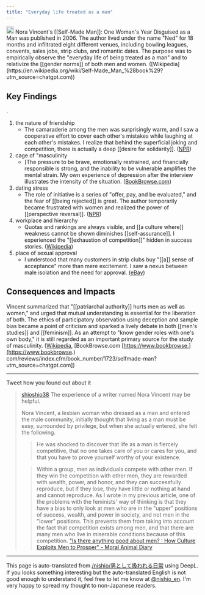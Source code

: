 ```yaml
---
title: "Everyday life treated as a man"
---
```


<img src='https://scrapbox.io/api/pages/nishio-en/o3/icon' alt='o3.icon' height="19.5"/>
Nora Vincent's [[Self-Made Man]]: One Woman's Year Disguised as a Man was published in 2006. The author lived under the name "Ned" for 18 months and infiltrated eight different venues, including bowling leagues, convents, sales jobs, strip clubs, and romantic dates. The purpose was to empirically observe the "everyday life of being treated as a man" and to relativize the [[gender norms]] of both men and women. ([Wikipedia](https://en.wikipedia.org/wiki/Self-Made_Man_%28book%29?utm_source=chatgpt.com))

## Key Findings
.
1. the nature of friendship
    - The camaraderie among the men was surprisingly warm, and I saw a cooperative effort to cover each other's mistakes while laughing at each other's mistakes. I realize that behind the superficial joking and competition, there is actually a deep [[desire for solidarity]]. ([NPR](https://www.npr.org/transcripts/5171860?utm_source=chatgpt.com))
2. cage of "masculinity
    - [The pressure to be brave, emotionally restrained, and financially responsible is strong, and the inability to be vulnerable amplifies the mental strain. My own experience of depression after the interview illustrates the intensity of the situation. ([BookBrowse.com](https://www.bookbrowse.com/reviews/index.cfm/book_number/1723/selfmade-man?utm_source=chatgpt.com))
3. dating stress
    - The role of initiative is a series of "offer, pay, and be evaluated," and the fear of [[being rejected]] is great. The author temporarily became frustrated with women and realized the power of [[perspective reversal]]. ([NPR](https://www.npr.org/transcripts/5171860?utm_source=chatgpt.com))
4. workplace and hierarchy
    - Quotas and rankings are always visible, and [[a culture where]] weakness cannot be shown diminishes [[self-assurance]]. I experienced the "[[exhaustion of competition]]" hidden in success stories. ([Wikipedia](https://en.wikipedia.org/wiki/Self-Made_Man_%28book%29?utm_source=chatgpt.com))
5. place of sexual approval
    - I understood that many customers in strip clubs buy "[[a]] sense of acceptance" more than mere excitement. I saw a nexus between male isolation and the need for approval. ([eBay](https://www.ebay.com/p/48319684?utm_source=chatgpt.com))

## Consequences and Impacts
Vincent summarized that "[[patriarchal authority]] hurts men as well as women," and urged that mutual understanding is essential for the liberation of both. The ethics of participatory observation using deception and sample bias became a point of criticism and sparked a lively debate in both [[men's studies]] and [[feminism]]. As an attempt to "know gender roles with one's own body," it is still regarded as an important primary source for the study of masculinity. ([Wikipedia](https://en.wikipedia.org/wiki/Self-Made_Man_%28book%29?utm_source=chatgpt.com), [BookBrowse.com [https://www.bookbrowse.](https://www.bookbrowse.) com/reviews/index.cfm/book_number/1723/selfmade-man?utm_source=chatgpt.com])

---
Tweet how you found out about it
> [shioshio38](https://x.com/shioshio38/status/1664517012314533889) The experience of a writer named Nora Vincent may be helpful.
>
>  Nora Vincent, a lesbian woman who dressed as a man and entered the male community, initially thought that living as a man must be easy, surrounded by privilege, but when she actually entered, she felt the following.
>
>  > He was shocked to discover that life as a man is fiercely competitive, that no one takes care of you or cares for you, and that you have to prove yourself worthy of your existence.
>
>  > Within a group, men as individuals compete with other men. If they win the competition with other men, they are rewarded with wealth, power, and honor, and they can successfully reproduce, but if they lose, they have little or nothing at hand and cannot reproduce. As I wrote in my previous article, one of the problems with the feminists' way of thinking is that they have a bias to only look at men who are in the "upper" positions of success, wealth, and power in society, and not men in the "lower" positions. This prevents them from taking into account the fact that competition exists among men, and that there are many men who live in miserable conditions because of this competition.
> ["Is there anything good about men? : How Culture Exploits Men to Prosper" - Moral Animal Diary](https://davitrice.hatenadiary.jp/entry/2021/01/21/141824)

---
This page is auto-translated from [/nishio/男として扱われる日常](https://scrapbox.io/nishio/男として扱われる日常) using DeepL. If you looks something interesting but the auto-translated English is not good enough to understand it, feel free to let me know at [@nishio_en](https://twitter.com/nishio_en). I'm very happy to spread my thought to non-Japanese readers.